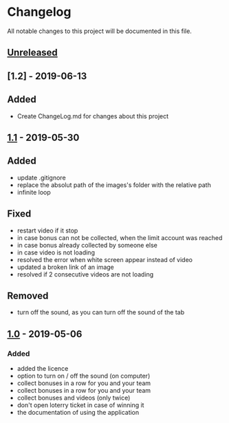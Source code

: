# Changelog
All notable changes to this project will be documented in this file.

## [Unreleased]

## [1.2] - 2019-06-13
## Added
- Create ChangeLog.md for changes about this project

## [1.1] - 2019-05-30
## Added
- update .gitignore
- replace the absolut path of the images's folder with the relative path
- infinite loop

## Fixed
- restart video if it stop
- in case bonus can not be collected, when the limit account was reached
- in case bonus already collected by someone else
- in case video is not loading
- resolved the error when white screen appear instead of video
- updated a broken link of an image
- resolved if 2 consecutive videos are not loading

## Removed
- turn off the sound, as you can turn off the sound of the tab

## [1.0] - 2019-05-06
### Added

- added the licence
- option to turn on / off the sound (on computer)
- collect bonuses in a row for you and your team
- collect bonuses in a row for you and your team
- collect bonuses and videos (only twice)
- don't open loterry ticket in case of winning it
- the documentation of using the application

[Unreleased]: https://github.com/Cristishor201/RailNationBot/compare/V1.1...HEAD
[1.1]: https://github.com/Cristishor201/RailNationBot/compare/V1.0...V1.1
[1.0]: https://github.com/Cristishor201/RailNationBot/releases/tag/V1.0



